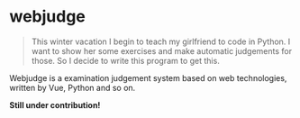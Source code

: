 # webjudge
> This winter vacation I begin to teach my girlfriend to code in Python. I want to show her some exercises and make automatic judgements for those. So I decide to write this program to get this.

Webjudge is a examination judgement system based on web technologies, written by Vue, Python and so on.


**Still under contribution!**
